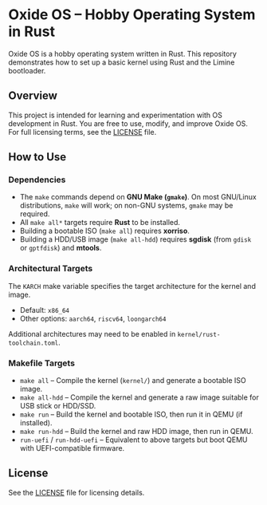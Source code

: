 # Oxide OS – Hobby Operating System in Rust

Oxide OS is a hobby operating system written in Rust. This repository demonstrates how to set up a basic kernel using Rust and the Limine bootloader.

## Overview

This project is intended for learning and experimentation with OS development in Rust. You are free to use, modify, and improve Oxide OS. For full licensing terms, see the [LICENSE](./LICENSE) file.

## How to Use

### Dependencies

- The `make` commands depend on **GNU Make (`gmake`)**. On most GNU/Linux distributions, `make` will work; on non-GNU systems, `gmake` may be required.  
- All `make all*` targets require **Rust** to be installed.  
- Building a bootable ISO (`make all`) requires **xorriso**.  
- Building a HDD/USB image (`make all-hdd`) requires **sgdisk** (from `gdisk` or `gptfdisk`) and **mtools**.

### Architectural Targets

The `KARCH` make variable specifies the target architecture for the kernel and image.  

- Default: `x86_64`  
- Other options: `aarch64`, `riscv64`, `loongarch64`  

Additional architectures may need to be enabled in `kernel/rust-toolchain.toml`.

### Makefile Targets

- `make all` – Compile the kernel (`kernel/`) and generate a bootable ISO image.  
- `make all-hdd` – Compile the kernel and generate a raw image suitable for USB stick or HDD/SSD.  
- `make run` – Build the kernel and bootable ISO, then run it in QEMU (if installed).  
- `make run-hdd` – Build the kernel and raw HDD image, then run in QEMU.  
- `run-uefi` / `run-hdd-uefi` – Equivalent to above targets but boot QEMU with UEFI-compatible firmware.  

## License

See the [LICENSE](./LICENSE) file for licensing details.

